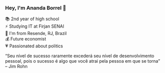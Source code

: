 ### Hey, I'm Ananda Borrel 👋

📚 2nd year of high school  
⚡ Studying IT at Firjan SENAI  
📍  I'm from Resende, RJ, Brazil  
💰 Future economist  
💗 Passionated about politics  

“Seu nível de sucesso raramente excederá seu nível de desenvolvimento pessoal, pois o sucesso é algo que você atrai pela pessoa em que se torna” – Jim Rohn
